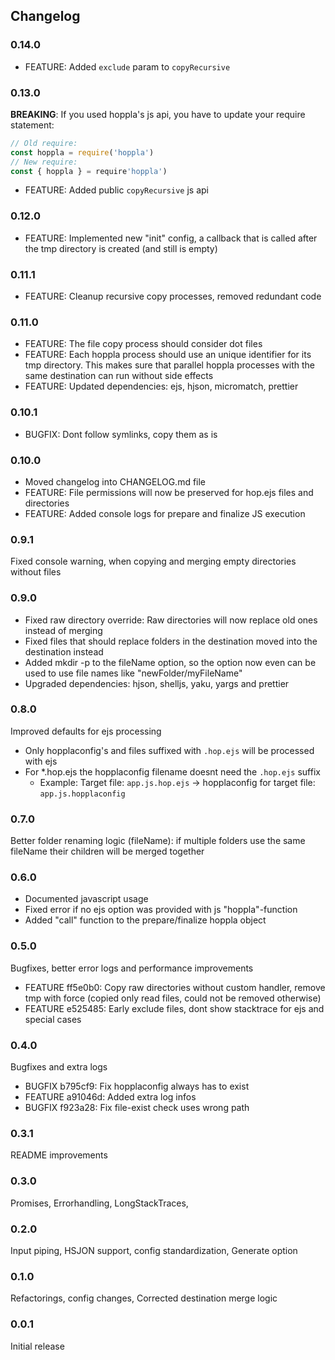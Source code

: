 ## Changelog

### 0.14.0
- FEATURE: Added `exclude` param to `copyRecursive`

### 0.13.0

**BREAKING**: If you used hoppla's js api, you have to update your require statement:

```js
// Old require:
const hoppla = require('hoppla')
// New require:
const { hoppla } = require'hoppla')
```

- FEATURE: Added public `copyRecursive` js api

### 0.12.0
- FEATURE: Implemented new "init" config, a callback that is called after the tmp directory is created (and still is empty)

### 0.11.1
- FEATURE: Cleanup recursive copy processes, removed redundant code

### 0.11.0
- FEATURE: The file copy process should consider dot files
- FEATURE: Each hoppla process should use an unique identifier for its tmp directory. This makes sure that parallel hoppla processes with the same destination can run without side effects
- FEATURE: Updated dependencies: ejs, hjson, micromatch, prettier

### 0.10.1
- BUGFIX: Dont follow symlinks, copy them as is

### 0.10.0
- Moved changelog into CHANGELOG.md file
- FEATURE: File permissions will now be preserved for hop.ejs files and directories
- FEATURE: Added console logs for prepare and finalize JS execution

### 0.9.1
Fixed console warning, when copying and merging empty directories without files

### 0.9.0
- Fixed raw directory override: Raw directories will now replace old ones instead of merging
- Fixed files that should replace folders in the destination moved into the destination instead
- Added mkdir -p to the fileName option, so the option now even can be used to use file names like "newFolder/myFileName"
- Upgraded dependencies: hjson, shelljs, yaku, yargs and prettier
### 0.8.0
Improved defaults for ejs processing
- Only hopplaconfig's and files suffixed with `.hop.ejs` will be processed with ejs
- For *.hop.ejs the hopplaconfig filename doesnt need the `.hop.ejs` suffix
  - Example: Target file: `app.js.hop.ejs` -> hopplaconfig for target file: `app.js.hopplaconfig`
### 0.7.0
Better folder renaming logic (fileName): if multiple folders use the same fileName their children will be merged together
### 0.6.0
- Documented javascript usage
- Fixed error if no ejs option was provided with js "hoppla"-function
- Added "call" function to the prepare/finalize hoppla object
### 0.5.0
Bugfixes, better error logs and performance improvements

- FEATURE ff5e0b0: Copy raw directories without custom handler, remove tmp with force (copied only read files, could not be removed otherwise)
- FEATURE e525485: Early exclude files, dont show stacktrace for ejs and special cases
### 0.4.0
Bugfixes and extra logs
- BUGFIX b795cf9: Fix hopplaconfig always has to exist
- FEATURE a91046d: Added extra log infos
- BUGFIX f923a28: Fix file-exist check uses wrong path
### 0.3.1
README improvements
### 0.3.0
Promises, Errorhandling, LongStackTraces,
### 0.2.0
Input piping, HSJON support, config standardization, Generate option
### 0.1.0
Refactorings, config changes, Corrected destination merge logic
### 0.0.1
Initial release
